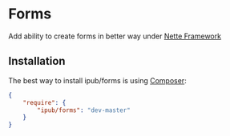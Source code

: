 # Forms

Add ability to create forms in better way under [Nette Framework](http://nette.org/)

## Installation

The best way to install ipub/forms is using  [Composer](http://getcomposer.org/):


```json
{
	"require": {
		"ipub/forms": "dev-master"
	}
}
```